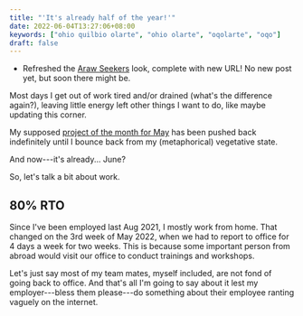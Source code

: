 ```yaml
---
title: "'It's already half of the year!'"
date: 2022-06-04T13:27:06+08:00
keywords: ["ohio quilbio olarte", "ohio olarte", "oqolarte", "oqo"]
draft: false
---
```

- Refreshed the [Araw Seekers](https://seekers.araw.xyz) look,
complete with new URL!
No new post yet,
but soon there might be.

Most days I get out of work tired and/or drained
(what's the difference again?),
leaving little energy left other things I want to do,
like maybe updating this corner.

My supposed [project of the month for May](/here) has been pushed back
indefinitely until I bounce back from my (metaphorical) vegetative state.

And now---it's already... June?

So, let's talk a bit about work.

## 80% RTO

Since I've been employed last Aug 2021,
I mostly work from home.
That changed on the 3rd week of May 2022,
when we had to report to office for 4 days a week
for two weeks.
This is because some important person from abroad
would visit our office to conduct trainings and workshops.

Let's just say most of my team mates,
myself included,
are not fond of going back to office.
And that's all I'm going to say about it
lest my employer---bless them please---do
something about their employee ranting vaguely on the internet.
